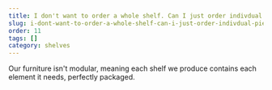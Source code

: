 ```yaml
---
title: I don't want to order a whole shelf. Can I just order indivdual pieces?
slug: i-dont-want-to-order-a-whole-shelf-can-i-just-order-indivdual-pieces
order: 11
tags: []
category: shelves
---
```


Our furniture isn't modular, meaning each shelf we produce contains each element it needs, perfectly packaged.
